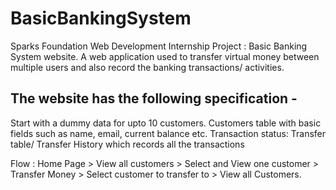 # BasicBankingSystem
Sparks Foundation Web Development Internship Project : Basic Banking System website.
A web application used to transfer virtual money between multiple users and also record the banking transactions/ activities.

## The website has the following specification -
  Start with a dummy data for upto 10 customers.
  Customers table with basic fields such as name, email, current balance etc.
  Transaction status:
  Transfer table/ Transfer History which records all the transactions

Flow : Home Page > View all customers > Select and View one customer > Transfer Money > Select customer to transfer to > View all Customers.
